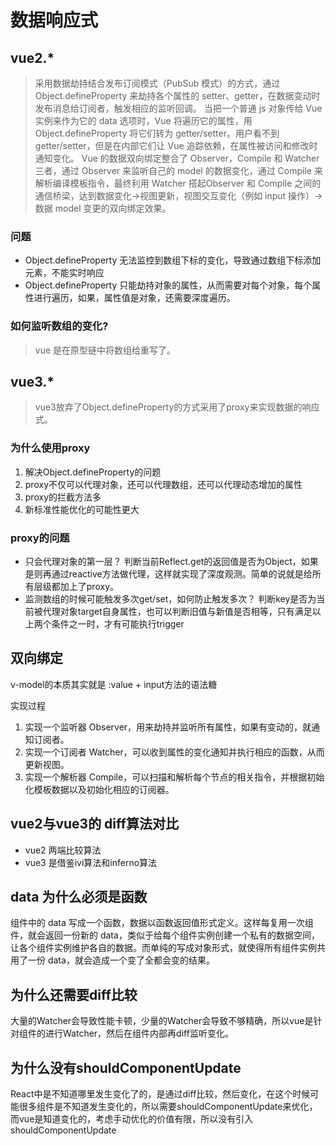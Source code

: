 # 数据响应式

## vue2.\*

> 采用数据劫持结合发布订阅模式（PubSub 模式）的方式，通过 Object.defineProperty 来劫持各个属性的 setter、getter，在数据变动时发布消息给订阅者，触发相应的监听回调。
> 当把一个普通 js 对象传给 Vue 实例来作为它的 data 选项时，Vue 将遍历它的属性，用 Object.defineProperty 将它们转为 getter/setter。用户看不到 getter/setter，但是在内部它们让 Vue 追踪依赖，在属性被访问和修改时通知变化。
> Vue 的数据双向绑定整合了 Observer，Compile 和 Watcher 三者，通过 Observer 来监听自己的 model 的数据变化，通过 Compile 来解析编译模板指令，最终利用 Watcher 搭起Observer 和 Compile 之间的通信桥梁，达到数据变化->视图更新，视图交互变化（例如 input 操作）-> 数据 model 变更的双向绑定效果。

### 问题

- Object.defineProperty 无法监控到数组下标的变化，导致通过数组下标添加元素，不能实时响应
- Object.defineProperty 只能劫持对象的属性，从而需要对每个对象，每个属性进行遍历，如果，属性值是对象，还需要深度遍历。

### 如何监听数组的变化?

> vue 是在原型链中将数组给重写了。

## vue3.\*

> vue3放弃了Object.defineProperty的方式采用了proxy来实现数据的响应式。

### 为什么使用proxy

1. 解决Object.defineProperty的问题
2. proxy不仅可以代理对象，还可以代理数组，还可以代理动态增加的属性
3. proxy的拦截方法多
4. 新标准性能优化的可能性更大

### proxy的问题

- 只会代理对象的第一层？
  判断当前Reflect.get的返回值是否为Object，如果是则再通过reactive方法做代理，这样就实现了深度观测。简单的说就是给所有层级都加上了proxy。
- 监测数组的时候可能触发多次get/set，如何防止触发多次？
  判断key是否为当前被代理对象target自身属性，也可以判断旧值与新值是否相等，只有满足以上两个条件之一时，才有可能执行trigger

## 双向绑定

v-model的本质其实就是 :value + input方法的语法糖

实现过程

1. 实现一个监听器 Observer，用来劫持并监听所有属性，如果有变动的，就通知订阅者。
2. 实现一个订阅者 Watcher，可以收到属性的变化通知并执行相应的函数，从而更新视图。
3. 实现一个解析器 Compile，可以扫描和解析每个节点的相关指令，并根据初始化模板数据以及初始化相应的订阅器。

## vue2与vue3的 diff算法对比

- vue2 两端比较算法
- vue3 是借鉴ivi算法和inferno算法

## data 为什么必须是函数

组件中的 data 写成一个函数，数据以函数返回值形式定义。这样每复用一次组件，就会返回一份新的 data，类似于给每个组件实例创建一个私有的数据空间，让各个组件实例维护各自的数据。而单纯的写成对象形式，就使得所有组件实例共用了一份 data，就会造成一个变了全都会变的结果。

## 为什么还需要diff比较

大量的Watcher会导致性能卡顿，少量的Watcher会导致不够精确，所以vue是针对组件的进行Watcher，然后在组件内部再diff监听变化。

## 为什么没有shouldComponentUpdate

React中是不知道哪里发生变化了的，是通过diff比较，然后变化，在这个时候可能很多组件是不知道发生变化的，所以需要shouldComponentUpdate来优化，而vue是知道变化的，考虑手动优化的价值有限，所以没有引入shouldComponentUpdate
